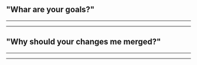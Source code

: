 ## "Whar are your goals?"

--------------

<!-- State here what these changes accomplish -->

--------------

## "Why should your changes me merged?"

--------------

<!-- State here the reason why these changes should be merged -->

--------------
